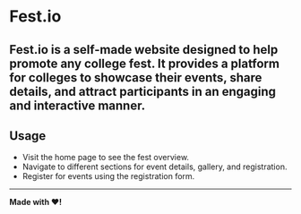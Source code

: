 # Fest.io

Fest.io is a self-made website designed to help promote any college fest. It provides a platform for colleges to showcase their events, share details, and attract participants in an engaging and interactive manner.
---
## Usage

- Visit the home page to see the fest overview.
- Navigate to different sections for event details, gallery, and registration.
- Register for events using the registration form.

---
**Made with ❤️!**
